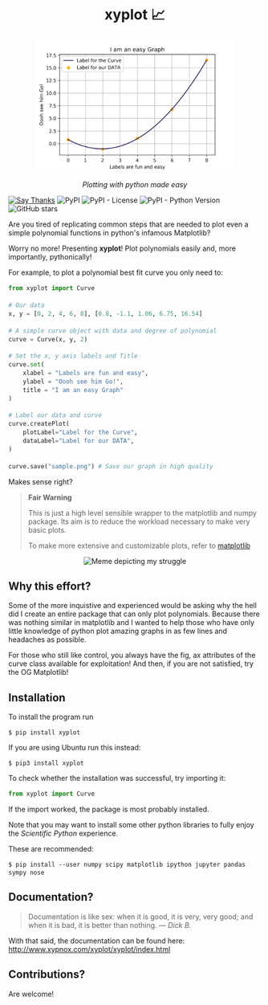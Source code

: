 <div align="center">
    <h1>
        xyplot 📈
    </h1>
    <img width="400" src="sample.png" alt="Graph made with xyplot" />
    <p>
        <i>Plotting with python made easy</i>
    </p>
</div>

[![Say Thanks](https://img.shields.io/badge/Say-Thanks-blue.svg)](https://saythanks.io/to/xypnox) ![PyPI](https://img.shields.io/pypi/v/xyplot) ![PyPI - License](https://img.shields.io/pypi/l/xyplot) ![PyPI - Python Version](https://img.shields.io/pypi/pyversions/xyplot) ![GitHub stars](https://img.shields.io/github/stars/xypnox/xyplot?style=social)

Are you tired of replicating common steps that are needed to plot even a simple polynomial functions in python's infamous Matplotlib?

Worry no more! Presenting **xyplot**! Plot polynomials easily and, more importantly, pythonically!

For example, to plot a polynomial best fit curve you only need to:

```python
from xyplot import Curve

# Our data
x, y = [0, 2, 4, 6, 8], [0.8, -1.1, 1.06, 6.75, 16.54]

# A simple curve object with data and degree of polynomial
curve = Curve(x, y, 2)

# Set the x, y axis labels and Title
curve.set(
    xlabel = "Labels are fun and easy",
    ylabel = "Oooh see him Go!",
    title = "I am an easy Graph"
)

# Label our data and curve
curve.createPlot(
    plotLabel="Label for the Curve",
    dataLabel="Label for our DATA",
)

curve.save("sample.png") # Save our graph in high quality
```

Makes sense right?

> **Fair Warning**
>
> This is just a high level sensible wrapper to the matplotlib and numpy package. Its aim is to reduce the workload necessary to make very basic plots.
>
> To make more extensive and customizable plots, refer to [matplotlib](https://matplotlib.org/)

<div align='center' >
	<img width='300' src="https://i.redd.it/zhscjhjr3nb21.jpg" alt="Meme depicting my struggle" />
</div>

## Why this effort?

Some of the more inquistive and experienced would be asking why the hell did I create an entire package that can only plot polynomials. Because there was nothing similar in matplotlib and I wanted to help those who have only little knowledge of python plot amazing graphs in as few lines and headaches as possible.

For those who still like control, you always have the fig, ax attributes of the curve class available for exploitation! And then, if you are not satisfied, try the OG Matplotlib!

## Installation

To install the program run

```
$ pip install xyplot
```

If you are using Ubuntu run this instead:

```
$ pip3 install xyplot
```

To check whether the installation was successful, try importing it:

```python
from xyplot import Curve
```

If the import worked, the package is most probably installed.

Note that you may want to install some other python libraries to fully enjoy the _Scientific Python_ experience.

These are recommended:

```
$ pip install --user numpy scipy matplotlib ipython jupyter pandas sympy nose
```

## Documentation?

> Documentation is like sex: when it is good, it is very, very good; and when it is bad, it is better than nothing. — _Dick B._

With that said, the documentation can be found here: http://www.xypnox.com/xyplot/xyplot/index.html

## Contributions?

Are welcome!
